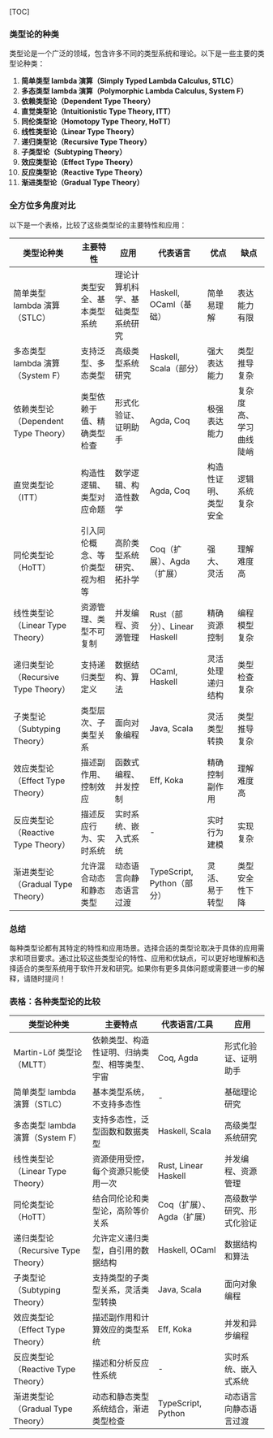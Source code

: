 [TOC]

### 类型论的种类

类型论是一个广泛的领域，包含许多不同的类型系统和理论。以下是一些主要的类型论种类：

1. **简单类型 lambda 演算（Simply Typed Lambda Calculus, STLC）**
2. **多态类型 lambda 演算（Polymorphic Lambda Calculus, System F）**
3. **依赖类型论（Dependent Type Theory）**
4. **直觉类型论（Intuitionistic Type Theory, ITT）**
5. **同伦类型论（Homotopy Type Theory, HoTT）**
6. **线性类型论（Linear Type Theory）**
7. **递归类型论（Recursive Type Theory）**
8. **子类型论（Subtyping Theory）**
9. **效应类型论（Effect Type Theory）**
10. **反应类型论（Reactive Type Theory）**
11. **渐进类型论（Gradual Type Theory）**

### 全方位多角度对比

以下是一个表格，比较了这些类型论的主要特性和应用：

| 类型论种类                          | 主要特性                       | 应用                             | 代表语言                     | 优点                 | 缺点                   |
| ----------------------------------- | ------------------------------ | -------------------------------- | ---------------------------- | -------------------- | ---------------------- |
| 简单类型 lambda 演算（STLC）        | 类型安全、基本类型系统         | 理论计算机科学、基础类型系统研究 | Haskell, OCaml（基础）       | 简单易理解           | 表达能力有限           |
| 多态类型 lambda 演算（System F）    | 支持泛型、多态类型             | 高级类型系统研究                 | Haskell, Scala（部分）       | 强大表达能力         | 类型推导复杂           |
| 依赖类型论（Dependent Type Theory） | 类型依赖于值、精确类型检查     | 形式化验证、证明助手             | Agda, Coq                    | 极强表达能力         | 复杂度高、学习曲线陡峭 |
| 直觉类型论（ITT）                   | 构造性逻辑、类型对应命题       | 数学逻辑、构造性数学             | Agda, Coq                    | 构造性证明、类型安全 | 逻辑系统复杂           |
| 同伦类型论（HoTT）                  | 引入同伦概念、等价类型视为相等 | 高阶类型系统研究、拓扑学         | Coq（扩展）、Agda（扩展）    | 强大、灵活           | 理解难度高             |
| 线性类型论（Linear Type Theory）    | 资源管理、类型不可复制         | 并发编程、资源管理               | Rust（部分）、Linear Haskell | 精确资源控制         | 编程模型复杂           |
| 递归类型论（Recursive Type Theory） | 支持递归类型定义               | 数据结构、算法                   | OCaml, Haskell               | 灵活处理递归结构     | 类型检查复杂           |
| 子类型论（Subtyping Theory）        | 类型层次、子类型关系           | 面向对象编程                     | Java, Scala                  | 灵活类型转换         | 类型推导复杂           |
| 效应类型论（Effect Type Theory）    | 描述副作用、控制效应           | 函数式编程、并发控制             | Eff, Koka                    | 精确控制副作用       | 理解难度高             |
| 反应类型论（Reactive Type Theory）  | 描述反应行为、实时系统         | 实时系统、嵌入式系统             | -                            | 实时行为建模         | 实现复杂               |
| 渐进类型论（Gradual Type Theory）   | 允许混合动态和静态类型         | 动态语言向静态语言过渡           | TypeScript, Python（部分）   | 灵活、易于转型       | 类型安全性下降         |

### 总结

每种类型论都有其特定的特性和应用场景。选择合适的类型论取决于具体的应用需求和项目要求。通过比较这些类型论的特性、应用和优缺点，可以更好地理解和选择适合的类型系统用于软件开发和研究。如果你有更多具体问题或需要进一步的解释，请随时提问！



### 表格：各种类型论的比较

| 类型论种类                          | 主要特点                                       | 代表语言/工具             | 应用                     |
| ----------------------------------- | ---------------------------------------------- | ------------------------- | ------------------------ |
| Martin-Löf 类型论（MLTT）           | 依赖类型、构造性证明、归纳类型、相等类型、宇宙 | Coq, Agda                 | 形式化验证、证明助手     |
| 简单类型 lambda 演算（STLC）        | 基本类型系统，不支持多态性                     | -                         | 基础理论研究             |
| 多态类型 lambda 演算（System F）    | 支持多态性，泛型函数和数据类型                 | Haskell, Scala            | 高级类型系统研究         |
| 线性类型论（Linear Type Theory）    | 资源使用受控，每个资源只能使用一次             | Rust, Linear Haskell      | 并发编程、资源管理       |
| 同伦类型论（HoTT）                  | 结合同伦论和类型论，高阶等价关系               | Coq（扩展）、Agda（扩展） | 高级数学研究、形式化验证 |
| 递归类型论（Recursive Type Theory） | 允许定义递归类型，自引用的数据结构             | Haskell, OCaml            | 数据结构和算法           |
| 子类型论（Subtyping Theory）        | 支持类型的子类型关系，灵活类型转换             | Java, Scala               | 面向对象编程             |
| 效应类型论（Effect Type Theory）    | 描述副作用和计算效应的类型系统                 | Eff, Koka                 | 并发和异步编程           |
| 反应类型论（Reactive Type Theory）  | 描述和分析反应性系统                           | -                         | 实时系统、嵌入式系统     |
| 渐进类型论（Gradual Type Theory）   | 动态和静态类型系统结合，渐进类型检查           | TypeScript, Python        | 动态语言向静态语言过渡   |

